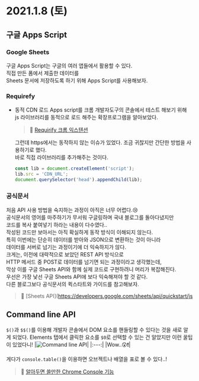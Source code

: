 # 2021.1.8 (토)

## 구글 Apps Script

### Google Sheets

구글 Apps Script는 구글의 여러 앱들에서 활용할 수 있다.  
직접 만든 폼에서 제출한 데이터를  
Sheets 문서에 저장하도록 하기 위해 Apps Script를 사용해보자.

### Requirefy

- 동적 CDN 로드
  Apps script를 크롬 개발자도구의 콘솔에서 테스트 해보기 위해  
  js 라이브러리를 동적으로 로드 해주는 확장프로그램을 알아보았다.

  > 📖 [Requirify 크롬 익스텐션](https://blog.outsider.ne.kr/1079)

  그런데 https에서는 동작하지 않는 이슈가 있었다.
  조금 귀찮지만 간단한 방법을 사용하기로 했다.  
  바로 직접 라이브러리를 추가해주는 것이다.

  ```js
  const lib = document.createElement('script');
  lib.src = 'CDN_URL';
  document.querySelector('head').appendChild(lib);
  ```

### 공식문서

처음 API 사용 방법을 숙지하는 과정이 아직은 너무 어렵다.😢  
공식문서의 영어를 마주하기가 무서워 구글링하며 국내 블로그를 돌아다녔지만  
코드를 복사 붙여넣기 하라는 내용이 다수였다..  
작성된 코드만 보아서는 아직 확실하게 동작 방식이 이해되지 않는다.  
특히 이번에는 단순히 데이터를 받아와 JSON으로 변환하는 것이 아니라  
데이터를 서버로 넘기는 과정이기에 더 익숙하지가 않다.  
크게는, 이전에 대략적으로 보았던 REST API 방식으로  
HTTP 메서드 중 POST로 데이터를 넘기면 되는 과정이라고 생각했는데,  
막상 이를 구글 Sheets API와 함께 실제 코드로 구현하려니 머리가 복잡해진다.  
우선은 가장 낯선 구글 Sheets API에 보다 익숙해져야 할 것 같다.  
다른 블로그보다 공식문서의 퀵스타트와 가이드를 참고해보자.

> 📖 [Sheets API](https://developers.google.com/sheets/api/quickstart/js

## Command line API

`$()`과 `$$()`를 이용해 개발자 콘솔에서 DOM 요소를 핸들링할 수 있다는 것을 새로 알게 되었다.
Elements 탭에서 클릭한 요소를 `$0`로 선택할 수 있는 건 알았지만 이런 꿀팁이 있었다니!
|![Command line API](https://user-images.githubusercontent.com/64844815/103997116-07c6f100-51de-11eb-8b18-cefbd0d3a721.png)|
|:---:|
|Wow..😲❗️|

게다가 `console.table()`을 이용하면 오브젝트나 배열을 표로 볼 수 있다..!

> 📖 [알아두면 쓸만한 Chrome Console 기능](https://dev-momo.tistory.com/entry/%EC%95%8C%EB%A7%88%EB%91%90%EB%A9%B4-%EC%93%B8%EB%A7%8C%ED%95%9C-Chrome-Console-%EA%B8%B0%EB%8A%A5)

